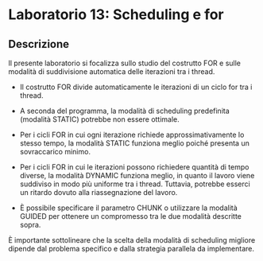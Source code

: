 # Laboratorio 13: Scheduling e for

## Descrizione
Il presente laboratorio si focalizza sullo studio del costrutto FOR e sulle modalità di suddivisione automatica delle iterazioni tra i thread.
- Il costrutto FOR divide automaticamente le iterazioni di un ciclo for tra i thread.
- A seconda del programma, la modalità di scheduling predefinita (modalità STATIC) potrebbe non essere ottimale.

- Per i cicli FOR in cui ogni iterazione richiede approssimativamente lo stesso tempo, la modalità STATIC funziona meglio poiché presenta un sovraccarico minimo.
- Per i cicli FOR in cui le iterazioni possono richiedere quantità di tempo diverse, la modalità DYNAMIC funziona meglio, in quanto il lavoro viene suddiviso in modo più uniforme tra i thread. Tuttavia, potrebbe esserci un ritardo dovuto alla riassegnazione del lavoro.
- È possibile specificare il parametro CHUNK o utilizzare la modalità GUIDED per ottenere un compromesso tra le due modalità descritte sopra.

È importante sottolineare che la scelta della modalità di scheduling migliore dipende dal problema specifico e dalla strategia parallela da implementare.